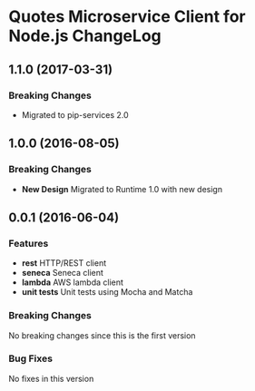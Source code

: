 # Quotes Microservice Client for Node.js ChangeLog

## <a name="1.1.0"></a> 1.1.0 (2017-03-31)

### Breaking Changes
* Migrated to pip-services 2.0

## <a name="1.0.0"></a> 1.0.0 (2016-08-05)

### Breaking Changes
* **New Design** Migrated to Runtime 1.0 with new design

## <a name="0.0.1"></a> 0.0.1 (2016-06-04)

### Features
* **rest** HTTP/REST client
* **seneca** Seneca client
* **lambda** AWS lambda client
* **unit tests** Unit tests using Mocha and Matcha

### Breaking Changes
No breaking changes since this is the first version

### Bug Fixes
No fixes in this version

